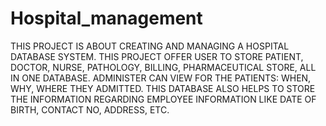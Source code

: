 # Hospital_management
THIS PROJECT IS ABOUT CREATING AND MANAGING A HOSPITAL DATABASE SYSTEM. THIS PROJECT OFFER USER TO STORE PATIENT, DOCTOR, NURSE, PATHOLOGY, BILLING, PHARMACEUTICAL STORE, ALL IN ONE DATABASE. ADMINISTER CAN VIEW FOR THE PATIENTS: WHEN, WHY, WHERE THEY ADMITTED. THIS DATABASE ALSO HELPS TO STORE THE INFORMATION REGARDING EMPLOYEE INFORMATION LIKE DATE OF BIRTH, CONTACT NO, ADDRESS, ETC.
